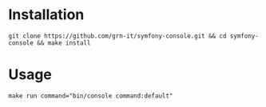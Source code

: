 # Installation
```
git clone https://github.com/grn-it/symfony-console.git && cd symfony-console && make install
```

# Usage
```
make run command="bin/console command:default"
```

